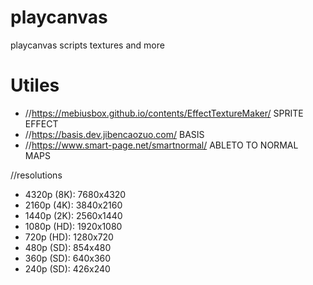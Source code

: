 # playcanvas
playcanvas scripts textures and more

# Utiles

* //https://mebiusbox.github.io/contents/EffectTextureMaker/  SPRITE EFFECT
* //https://basis.dev.jibencaozuo.com/                        BASIS
* //https://www.smart-page.net/smartnormal/                   ABLETO TO NORMAL MAPS

//resolutions
* 4320p (8K): 7680x4320
* 2160p (4K): 3840x2160
* 1440p (2K): 2560x1440
* 1080p (HD): 1920x1080
* 720p (HD): 1280x720
* 480p (SD): 854x480
* 360p (SD): 640x360
* 240p (SD): 426x240 

